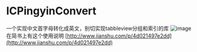 # ICPingyinConvert
一个实现中文首字母转化成英文，别切实现tabbleview分组和索引的库
![image]()
在简书上有这个使用说明
[http://www.jianshu.com/p/4d021497e2dd](http://www.jianshu.com/p/4d021497e2dd)



